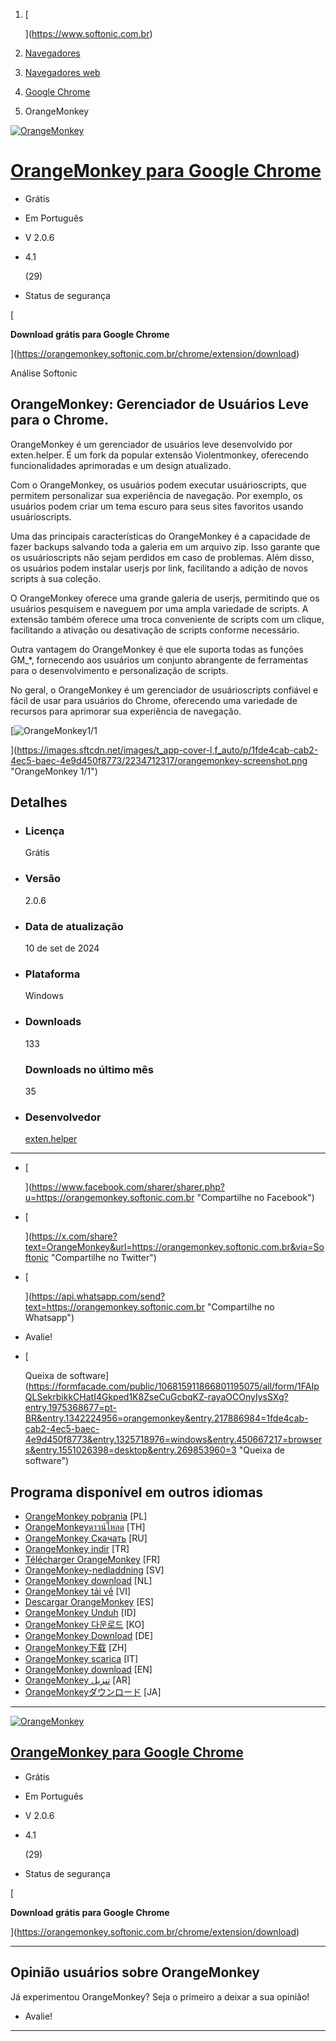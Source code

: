 1.  [
    
    ](https://www.softonic.com.br)
2.  [Navegadores](https://www.softonic.com.br/windows/navegadores "Navegadores")
3.  [Navegadores web](https://www.softonic.com.br/windows/navegadores-web "Navegadores web")
4.  [Google Chrome](https://chrome.softonic.com.br "Google Chrome")
5.  OrangeMonkey

[![OrangeMonkey](https://images.sftcdn.net/images/t_app-icon-s/p/1fde4cab-cab2-4ec5-baec-4e9d450f8773/1359852780/orangemonkey-logo)](https://orangemonkey.softonic.com.br)

# [OrangeMonkey para Google Chrome](https://orangemonkey.softonic.com.br "OrangeMonkey para Google Chrome")

*   Grátis
    
*   Em Português
*   V 2.0.6

*   4.1
    
    (29)
*   Status de segurança
    

[

**Download grátis para Google Chrome**

](https://orangemonkey.softonic.com.br/chrome/extension/download)

Análise Softonic

## OrangeMonkey: Gerenciador de Usuários Leve para o Chrome.

OrangeMonkey é um gerenciador de usuários leve desenvolvido por exten.helper. É um fork da popular extensão Violentmonkey, oferecendo funcionalidades aprimoradas e um design atualizado.

Com o OrangeMonkey, os usuários podem executar usuárioscripts, que permitem personalizar sua experiência de navegação. Por exemplo, os usuários podem criar um tema escuro para seus sites favoritos usando usuárioscripts.

Uma das principais características do OrangeMonkey é a capacidade de fazer backups salvando toda a galeria em um arquivo zip. Isso garante que os usuárioscripts não sejam perdidos em caso de problemas. Além disso, os usuários podem instalar userjs por link, facilitando a adição de novos scripts à sua coleção.

O OrangeMonkey oferece uma grande galeria de userjs, permitindo que os usuários pesquisem e naveguem por uma ampla variedade de scripts. A extensão também oferece uma troca conveniente de scripts com um clique, facilitando a ativação ou desativação de scripts conforme necessário.

Outra vantagem do OrangeMonkey é que ele suporta todas as funções GM\_\*, fornecendo aos usuários um conjunto abrangente de ferramentas para o desenvolvimento e personalização de scripts.

No geral, o OrangeMonkey é um gerenciador de usuárioscripts confiável e fácil de usar para usuários do Chrome, oferecendo uma variedade de recursos para aprimorar sua experiência de navegação.

[![OrangeMonkey](https://images.sftcdn.net/images/t_app-cover-s,f_auto/p/1fde4cab-cab2-4ec5-baec-4e9d450f8773/2234712317/orangemonkey-screenshot.png "OrangeMonkey")1/1

](https://images.sftcdn.net/images/t_app-cover-l,f_auto/p/1fde4cab-cab2-4ec5-baec-4e9d450f8773/2234712317/orangemonkey-screenshot.png "OrangeMonkey 1/1")

## Detalhes

*   ### Licença
    
    Grátis
    
*   ### Versão
    
    2.0.6
    
*   ### Data de atualização
    
    10 de set de 2024
    
*   ### Plataforma
    
    Windows
    
*   ### Downloads
    
    133
    
    ### Downloads no último mês
    
    35
    
*   ### Desenvolvedor
    
    [exten.helper](https://chromewebstore.google.com/detail/OrangeMonkey/ekmeppjgajofkpiofbebgcbohbmfldaf)
    

- - -

*   [
    
    ](https://www.facebook.com/sharer/sharer.php?u=https://orangemonkey.softonic.com.br "Compartilhe no Facebook")
*   [
    
    ](https://x.com/share?text=OrangeMonkey&url=https://orangemonkey.softonic.com.br&via=Softonic "Compartilhe no Twitter")
*   [
    
    ](https://api.whatsapp.com/send?text=https://orangemonkey.softonic.com.br "Compartilhe no Whatsapp")

*   Avalie!
*   [
    
    Queixa de software](https://formfacade.com/public/106815911866801195075/all/form/1FAIpQLSekrbikkCHatI4Gkped1K8ZseCuGcbqKZ-rayaOCOnyIysSXg?entry.1975368677=pt-BR&entry.1342224956=orangemonkey&entry.217886984=1fde4cab-cab2-4ec5-baec-4e9d450f8773&entry.1325718976=windows&entry.450667217=browsers&entry.1551026398=desktop&entry.269853960=3 "Queixa de software")

## Programa disponível em outros idiomas

*   [OrangeMonkey pobrania](https://orangemonkey.softonic.pl/chrome/extension "OrangeMonkey pobrania") \[PL\]
*   [OrangeMonkeyดาวน์โหลด](https://orangemonkey.softonic-th.com/chrome/extension "OrangeMonkeyดาวน์โหลด") \[TH\]
*   [OrangeMonkey Скачать](https://orangemonkey.softonic.ru/chrome/extension "OrangeMonkey Скачать") \[RU\]
*   [OrangeMonkey indir](https://orangemonkey.softonic.com.tr/chrome/externsion "OrangeMonkey indir") \[TR\]
*   [Télécharger OrangeMonkey](https://orangemonkey.fr.softonic.com/chrome/extension "Télécharger OrangeMonkey ") \[FR\]
*   [OrangeMonkey-nedladdning](https://orangemonkey.softonic.se/chrome/extension "OrangeMonkey-nedladdning") \[SV\]
*   [OrangeMonkey download](https://orangemonkey.softonic.nl/chrome/extension "OrangeMonkey download") \[NL\]
*   [OrangeMonkey tải về](https://orangemonkey.vi.softonic.com/chrome/extension "OrangeMonkey tải về") \[VI\]
*   [Descargar OrangeMonkey](https://orangemonkey.softonic.com/chrome/extension "Descargar OrangeMonkey") \[ES\]
*   [OrangeMonkey Unduh](https://orangemonkey.softonic-id.com/chrome/extension "OrangeMonkey Unduh") \[ID\]
*   [OrangeMonkey 다운로드](https://orangemonkey.softonic.kr/chrome/extension "OrangeMonkey 다운로드") \[KO\]
*   [OrangeMonkey Download](https://orangemonkey.de.softonic.com/chrome/erweiterung "OrangeMonkey Download") \[DE\]
*   [OrangeMonkey下载](https://orangemonkey.softonic.cn/chrome/extension "OrangeMonkey下载") \[ZH\]
*   [OrangeMonkey scarica](https://orangemonkey.it.softonic.com/chrome/estensione "OrangeMonkey scarica") \[IT\]
*   [OrangeMonkey download](https://orangemonkey.en.softonic.com/chrome/extension "OrangeMonkey download") \[EN\]
*   [OrangeMonkey تنزيل](https://orangemonkey.softonic-ar.com/chrome/extension "OrangeMonkey تنزيل") \[AR\]
*   [OrangeMonkeyダウンロード](https://orangemonkey.softonic.jp/chrome/extension "OrangeMonkeyダウンロード") \[JA\]

- - -

[![OrangeMonkey](https://images.sftcdn.net/images/t_app-icon-s/p/1fde4cab-cab2-4ec5-baec-4e9d450f8773/1359852780/orangemonkey-logo)](https://orangemonkey.softonic.com.br)

## [OrangeMonkey para Google Chrome](https://orangemonkey.softonic.com.br "OrangeMonkey para Google Chrome")

*   Grátis
    
*   Em Português
*   V 2.0.6

*   4.1
    
    (29)
*   Status de segurança
    

[

**Download grátis para Google Chrome**

](https://orangemonkey.softonic.com.br/chrome/extension/download)

- - -

## Opinião usuários sobre OrangeMonkey

Já experimentou OrangeMonkey? Seja o primeiro a deixar a sua opinião!

*   Avalie!

- - -